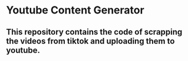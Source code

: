 # Youtube Content Generator

## This repository contains the code of scrapping the videos from tiktok and uploading them to youtube.
